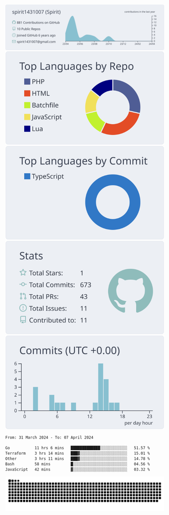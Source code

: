 [![](https://raw.githubusercontent.com/spirit1431007/spirit1431007/master/profile-summary-card-output/nord_bright/0-profile-details.svg)](https://git.io/spiritx)
[![](https://raw.githubusercontent.com/spirit1431007/spirit1431007/master/profile-summary-card-output/nord_bright/1-repos-per-language.svg)](https://git.io/spiritx) [![](https://raw.githubusercontent.com/spirit1431007/spirit1431007/master/profile-summary-card-output/nord_bright/2-most-commit-language.svg)](https://git.io/spiritx)
[![](https://raw.githubusercontent.com/spirit1431007/spirit1431007/master/profile-summary-card-output/nord_bright/3-stats.svg)](https://git.io/spiritx) [![](https://raw.githubusercontent.com/spirit1431007/spirit1431007/master/profile-summary-card-output/nord_bright/4-productive-time.svg)](https://git.io/spiritx)

<!--START_SECTION:waka-->

```txt
From: 31 March 2024 - To: 07 April 2024

Go           11 hrs 6 mins   █████████████░░░░░░░░░░░░   51.57 %
Terraform    3 hrs 14 mins   ███▓░░░░░░░░░░░░░░░░░░░░░   15.01 %
Other        3 hrs 11 mins   ███▓░░░░░░░░░░░░░░░░░░░░░   14.78 %
Bash         58 mins         █░░░░░░░░░░░░░░░░░░░░░░░░   04.56 %
JavaScript   42 mins         ▓░░░░░░░░░░░░░░░░░░░░░░░░   03.32 %
```

<!--END_SECTION:waka-->

![contribution](https://github.com/spirit1431007/spirit1431007/blob/output/github-contribution-grid-snake.svg)
